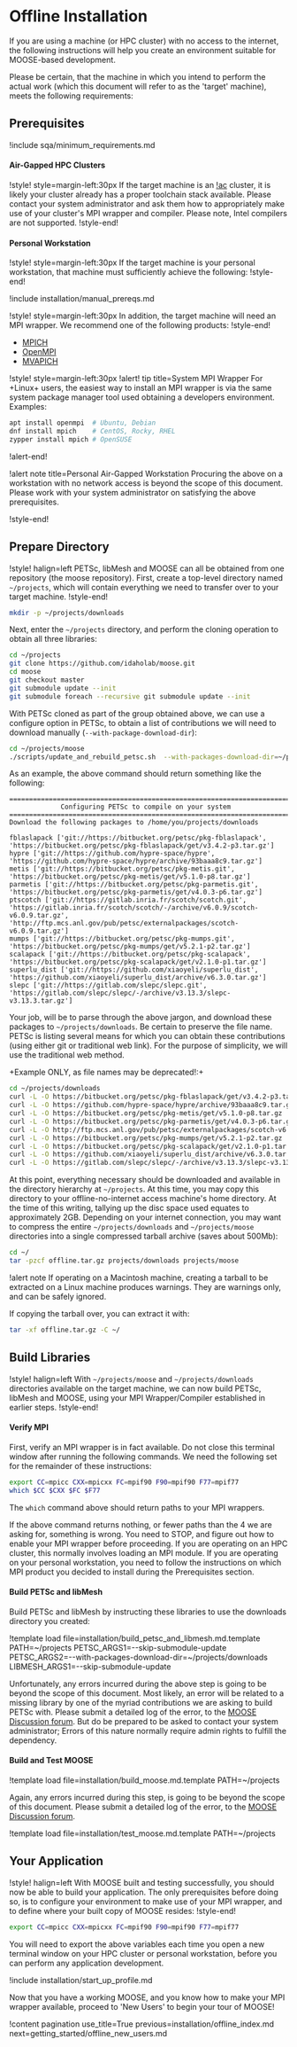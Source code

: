 # Offline Installation

If you are using a machine (or HPC cluster) with no access to the internet, the following
instructions will help you create an environment suitable for MOOSE-based development.

Please be certain, that the machine in which you intend to perform the actual work (which this
document will refer to as the 'target' machine), meets the following requirements:

## Prerequisites

!include sqa/minimum_requirements.md

#### Air-Gapped HPC Clusters

!style! style=margin-left:30px
If the target machine is an [!ac](HPC) cluster, it is likely your cluster already has a proper toolchain
stack available. Please contact your system administrator and ask them how to appropriately make use
of your cluster's MPI wrapper and compiler. Please note, Intel compilers are not supported.
!style-end!

#### Personal Workstation

!style! style=margin-left:30px
If the target machine is your personal workstation, that machine must sufficiently achieve the
following:
!style-end!

!include installation/manual_prereqs.md

!style! style=margin-left:30px
In addition, the target machine will need an MPI wrapper. We recommend one of the following
products:
!style-end!

- [MPICH](https://www.mpich.org/)
- [OpenMPI](https://www.open-mpi.org/)
- [MVAPICH](https://mvapich.cse.ohio-state.edu/)

!style! style=margin-left:30px
!alert! tip title=System MPI Wrapper
For +Linux+ users, the easiest way to install an MPI wrapper is via the same system package manager
tool used obtaining a developers environment. Examples:

```bash
apt install openmpi  # Ubuntu, Debian
dnf install mpich    # CentOS, Rocky, RHEL
zypper install mpich # OpenSUSE
```
!alert-end!

!alert note title=Personal Air-Gapped Workstation
Procuring the above on a workstation with no network access is beyond the scope of this document.
Please work with your system administrator on satisfying the above prerequisites.

!style-end!

## Prepare Directory

!style! halign=left
PETSc, libMesh and MOOSE can all be obtained from one repository (the moose repository). First,
create a top-level directory named `~/projects`, which will contain everything we need to transfer
over to your target machine.
!style-end!

```bash
mkdir -p ~/projects/downloads
```

Next, enter the `~/projects` directory, and perform the cloning operation to obtain all three
libraries:

```bash
cd ~/projects
git clone https://github.com/idaholab/moose.git
cd moose
git checkout master
git submodule update --init
git submodule foreach --recursive git submodule update --init
```

With PETSc cloned as part of the group obtained above, we can use a configure option in PETSc, to
obtain a list of contributions we will need to download manually (`--with-package-download-dir`):

```bash
cd ~/projects/moose
./scripts/update_and_rebuild_petsc.sh  --with-packages-download-dir=~/projects/downloads
```

As an example, the above command should return something like the following:

```pre
===============================================================================
             Configuring PETSc to compile on your system
===============================================================================
Download the following packages to /home/you/projects/downloads

fblaslapack ['git://https://bitbucket.org/petsc/pkg-fblaslapack', 'https://bitbucket.org/petsc/pkg-fblaslapack/get/v3.4.2-p3.tar.gz']
hypre ['git://https://github.com/hypre-space/hypre', 'https://github.com/hypre-space/hypre/archive/93baaa8c9.tar.gz']
metis ['git://https://bitbucket.org/petsc/pkg-metis.git', 'https://bitbucket.org/petsc/pkg-metis/get/v5.1.0-p8.tar.gz']
parmetis ['git://https://bitbucket.org/petsc/pkg-parmetis.git', 'https://bitbucket.org/petsc/pkg-parmetis/get/v4.0.3-p6.tar.gz']
ptscotch ['git://https://gitlab.inria.fr/scotch/scotch.git', 'https://gitlab.inria.fr/scotch/scotch/-/archive/v6.0.9/scotch-v6.0.9.tar.gz', 'http://ftp.mcs.anl.gov/pub/petsc/externalpackages/scotch-v6.0.9.tar.gz']
mumps ['git://https://bitbucket.org/petsc/pkg-mumps.git', 'https://bitbucket.org/petsc/pkg-mumps/get/v5.2.1-p2.tar.gz']
scalapack ['git://https://bitbucket.org/petsc/pkg-scalapack', 'https://bitbucket.org/petsc/pkg-scalapack/get/v2.1.0-p1.tar.gz']
superlu_dist ['git://https://github.com/xiaoyeli/superlu_dist', 'https://github.com/xiaoyeli/superlu_dist/archive/v6.3.0.tar.gz']
slepc ['git://https://gitlab.com/slepc/slepc.git', 'https://gitlab.com/slepc/slepc/-/archive/v3.13.3/slepc-v3.13.3.tar.gz']
```

Your job, will be to parse through the above jargon, and download these packages to
`~/projects/downloads`. Be certain to preserve the file name. PETSc is listing several means for
which you can obtain these contributions (using either git or traditional web link). For the purpose
of simplicity, we will use the traditional web method.

+Example ONLY, as file names may be deprecated!:+

```bash
cd ~/projects/downloads
curl -L -O https://bitbucket.org/petsc/pkg-fblaslapack/get/v3.4.2-p3.tar.gz
curl -L -O https://github.com/hypre-space/hypre/archive/93baaa8c9.tar.gz
curl -L -O https://bitbucket.org/petsc/pkg-metis/get/v5.1.0-p8.tar.gz
curl -L -O https://bitbucket.org/petsc/pkg-parmetis/get/v4.0.3-p6.tar.gz
curl -L -O http://ftp.mcs.anl.gov/pub/petsc/externalpackages/scotch-v6.0.9.tar.gz
curl -L -O https://bitbucket.org/petsc/pkg-mumps/get/v5.2.1-p2.tar.gz
curl -L -O https://bitbucket.org/petsc/pkg-scalapack/get/v2.1.0-p1.tar.gz
curl -L -O https://github.com/xiaoyeli/superlu_dist/archive/v6.3.0.tar.gz
curl -L -O https://gitlab.com/slepc/slepc/-/archive/v3.13.3/slepc-v3.13.3.tar.gz
```

At this point, everything necessary should be downloaded and available in the directory hierarchy at
`~/projects`. At this time, you may copy this directory to your offline-no-internet access machine's
home directory. At the time of this writing, tallying up the disc space used equates to
approximately 2GB. Depending on your internet connection, you may want to compress the entire
`~/projects/downloads` and `~/projects/moose` directories into a single compressed tarball archive
(saves about 500Mb):

```bash
cd ~/
tar -pzcf offline.tar.gz projects/downloads projects/moose
```

!alert note
If operating on a Macintosh machine, creating a tarball to be extracted on a Linux machine produces
warnings. They are warnings only, and can be safely ignored.

If copying the tarball over, you can extract it with:

```bash
tar -xf offline.tar.gz -C ~/
```

## Build Libraries

!style! halign=left
With `~/projects/moose` and `~/projects/downloads` directories available on the target machine, we
can now build PETSc, libMesh and MOOSE, using your MPI Wrapper/Compiler established in earlier
steps.
!style-end!

#### Verify MPI

First, verify an MPI wrapper is in fact available. Do not close this terminal window after running
the following commands. We need the following set for the remainder of these instructions:

```bash
export CC=mpicc CXX=mpicxx FC=mpif90 F90=mpif90 F77=mpif77
which $CC $CXX $FC $F77
```

The `which` command above should return paths to your MPI wrappers.

If the above command returns nothing, or fewer paths than the 4 we are asking for, something is
wrong. You need to STOP, and figure out how to enable your MPI wrapper before proceeding. If you are
operating on an HPC cluster, this normally involves loading an MPI module. If you are operating on
your personal workstation, you need to follow the instructions on which MPI product you decided to
install during the Prerequisites section.

#### Build PETSc and libMesh

Build PETSc and libMesh by instructing these libraries to use the downloads directory you created:

!template load file=installation/build_petsc_and_libmesh.md.template PATH=~/projects PETSC_ARGS1=--skip-submodule-update PETSC_ARGS2=--with-packages-download-dir=~/projects/downloads LIBMESH_ARGS1=--skip-submodule-update

Unfortunately, any errors incurred during the above step is going to be beyond the scope of this
document. Most likely, an error will be related to a missing library by one of the myriad
contributions we are asking to build PETSc with. Please submit a detailed log of the error, to the
[MOOSE Discussion forum](https://github.com/idaholab/moose/discussions). But do be prepared to be
asked to contact your system administrator; Errors of this nature normally require admin rights to
fulfill the dependency.

#### Build and Test MOOSE

!template load file=installation/build_moose.md.template PATH=~/projects

Again, any errors incurred during this step, is going to be beyond the scope of this document.
Please submit a detailed log of the error, to the
[MOOSE Discussion forum](https://github.com/idaholab/moose/discussions).

!template load file=installation/test_moose.md.template PATH=~/projects

## Your Application

!style! halign=left
With MOOSE built and testing successfully, you should now be able to build your application. The
only prerequisites before doing so, is to configure your environment to make use of your MPI
wrapper, and to define where your built copy of MOOSE resides:
!style-end!

```bash
export CC=mpicc CXX=mpicxx FC=mpif90 F90=mpif90 F77=mpif77
```

You will need to export the above variables each time you open a new terminal window on your HPC
cluster or personal workstation, before you can perform any application development.

!include installation/start_up_profile.md

Now that you have a working MOOSE, and you know how to make your MPI wrapper available, proceed to
'New Users' to begin your tour of MOOSE!

!content pagination use_title=True
                    previous=installation/offline_index.md
                    next=getting_started/offline_new_users.md

